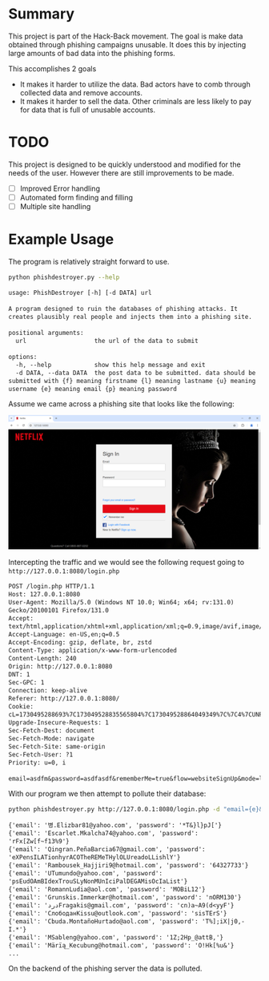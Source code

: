 # Summary

This project is part of the Hack-Back movement. The goal is make data obtained through phishing campaigns unusable. It does this by injecting large amounts of bad data into the phishing forms. 

This accomplishes 2 goals
* It makes it harder to utilize the data. Bad actors have to comb through collected data and remove accounts.
* It makes it harder to sell the data. Other criminals are less likely to pay for data that is full of unusable accounts.

# TODO
This project is designed to be quickly understood and modified for the needs of the user. However there are still improvements to be made.
- [ ] Improved Error handling
- [ ] Automated form finding and filling
- [ ] Multiple site handling

# Example Usage

The program is relatively straight forward to use.

```bash
python phishdestroyer.py --help
```
```
usage: PhishDestroyer [-h] [-d DATA] url

A program designed to ruin the databases of phishing attacks. It creates plausibly real people and injects them into a phishing site.

positional arguments:
  url                   the url of the data to submit

options:
  -h, --help            show this help message and exit
  -d DATA, --data DATA  the post data to be submitted. data should be submitted with {f} meaning firstname {l} meaning lastname {u} meaning username {e} meaning email {p} meaning password

```

Assume we came across a phishing site that looks like the following:

![A Phishing Site Simulating Netflix](media/netflix-phishing-site.png)

Intercepting the traffic and we would see the following request going to `http://127.0.0.1:8080/login.php`

```text
POST /login.php HTTP/1.1
Host: 127.0.0.1:8080
User-Agent: Mozilla/5.0 (Windows NT 10.0; Win64; x64; rv:131.0) Gecko/20100101 Firefox/131.0
Accept: text/html,application/xhtml+xml,application/xml;q=0.9,image/avif,image/webp,image/png,image/svg+xml,*/*;q=0.8
Accept-Language: en-US,en;q=0.5
Accept-Encoding: gzip, deflate, br, zstd
Content-Type: application/x-www-form-urlencoded
Content-Length: 240
Origin: http://127.0.0.1:8080
DNT: 1
Sec-GPC: 1
Connection: keep-alive
Referer: http://127.0.0.1:8080/
Cookie: cL=1730495288693%7C173049528835565804%7C173049528864049349%7C%7C4%7CUNPYKR5TOVFFFKE6OU2YTRLYFY
Upgrade-Insecure-Requests: 1
Sec-Fetch-Dest: document
Sec-Fetch-Mode: navigate
Sec-Fetch-Site: same-origin
Sec-Fetch-User: ?1
Priority: u=0, i

email=asdfm&password=asdfasdf&rememberMe=true&flow=websiteSignUp&mode=login&action=loginAction&withFields=password^%^2CrememberMe^%^2CnextPage^%^2CshowPassword^%^2Cemail&authURL=1529860302635.aNvivY4p^%^2F1hZaoSckbR8cHXao08^%^3D&nextPage=&showPassword=
```

With our program we then attempt to pollute their database:

```bash
python phishdestroyer.py http://127.0.0.1:8080/login.php -d "email={e}&password={p}"
```
```
{'email': '병.Elizbar81@yahoo.com', 'password': '*T&}l}pJ['}
{'email': 'Escarlet.Mkalcha74@yahoo.com', 'password': 'rFx[Zw[f~f13%9'}
{'email': 'Qingran.PeñaBarcia67@gmail.com', 'password': 'eXPensILATionhyrACOTheREMeTHylOLUreadoLLishlY'}
{'email': 'Rambousek_Hajjiri9@hotmail.com', 'password': '64327733'}
{'email': 'UTumundo@yahoo.com', 'password': 'psEudOAmBIdexTrouSLyNonMUnIciPalDEGAMisOcIaList'}
{'email': 'RomannLudia@aol.com', 'password': 'MOBiL12'}
{'email': 'Grunskis.Immerkær@hotmail.com', 'password': 'nORM130'}
{'email': 'ﺩﺭﺩFragakis@gmail.com', 'password': 'cn)a~A9(d<yyF'}
{'email': 'СлободанKissu@outlook.com', 'password': 'sisTErS'}
{'email': 'Cbuda.MontañoHurtado@aol.com', 'password': 'T%];iX|j0,-I.*'}
{'email': 'MSableng@yahoo.com', 'password': '1Z;2Hp_@attB,'}
{'email': 'Märïą_Kecubung@hotmail.com', 'password': 'O!Hk[%u&'}
...
```

On the backend of the phishing server the data is polluted.